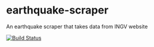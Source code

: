 # earthquake-scraper
An earthquake scraper that takes data from INGV website

[![Build Status](https://travis-ci.com/silviosanto6605/earthquake-scraper.svg?branch=bash-arguments)](https://travis-ci.com/silviosanto6605/earthquake-scraper)
